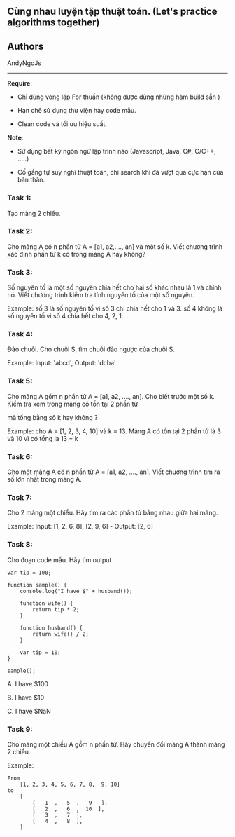 ## Cùng nhau luyện tập thuật toán. (Let's practice algorithms together)

## Authors

AndyNgoJs


---

**Require**: 

-   Chỉ dùng vòng lặp For thuần (không được dùng những hàm build sẵn )

-   Hạn chế sử dụng thư viện hay code mẫu.

-   Clean code và tối ưu hiệu suất.

**Note**: 

-   Sử dụng bất kỳ ngôn ngữ lập trình nào (Javascript, Java, C#, C/C++, .....)

-   Cố gắng tự suy nghĩ thuật toán, chỉ search khi đã vượt qua cực hạn của bản thân.

### Task 1: 

Tạo mảng 2 chiều.

### Task 2: 
    
Cho mảng A có n phần tử A = [a1, a2,...., an] và một số k. Viết chương trình xác định phần tử k có trong mảng A hay không? 

### Task 3: 

Số nguyên tố là một số nguyên chia hết cho hai số khác nhau là 1 và chính nó. Viết chương trình kiểm tra tính nguyên tố của một số nguyên.

Example: số 3 là số nguyên tố vì số 3 chỉ chia hết cho 1 và 3. số 4 không là số nguyên tố vì số 4 chia hết cho 4, 2, 1.

### Task 4: 

Đảo chuỗi. Cho chuỗi S, tìm chuỗi đảo ngược của chuỗi S.

Example: Input: 'abcd', Output: 'dcba'

### Task 5: 

Cho mảng A gồm n phần tử A = [a1, a2, ...., an]. Cho biết trước một số k. Kiểm tra xem trong mảng có tồn tại 2 phần tử 

mà tổng bằng số k hay không ?

Example: cho A = [1, 2, 3, 4, 10] và k = 13. Mảng A có tồn tại 2 phần tử là 3 và 10 vì có tổng là 13 = k

### Task 6: 

Cho một mảng A có n phần tử A = [a1, a2, ...., an]. Viết chương trình tìm ra số lớn nhất trong mảng A.

### Task 7:

Cho 2 mảng một chiều. Hãy tìm ra các phần tử bằng nhau giữa hai mảng.

Example: Input: [1, 2, 6, 8], [2, 9, 6] - Output: [2, 6]

### Task 8:

Cho đoạn code mẫu. Hãy tìm output

```
var tip = 100;

function sample() {
    console.log("I have $" + husband());

    function wife() {
        return tip * 2;
    }

    function husband() {
        return wife() / 2;
    }

    var tip = 10;
}

sample();
```

A. I have $100

B. I have $10

C. I have $NaN

### Task 9:

Cho mảng một chiều A gồm n phần tử. Hãy chuyển đổi mảng A thành mảng 2 chiều.

Example: 
```
From 
	[1, 2, 3, 4, 5, 6, 7, 8,  9, 10]
to
	[
		[   1  ,   5  ,   9   ],  	
		[   2  ,   6  ,  10  ],  		
		[   3  ,   7  ],	       		
		[   4  ,   8  ],         
	]

```


